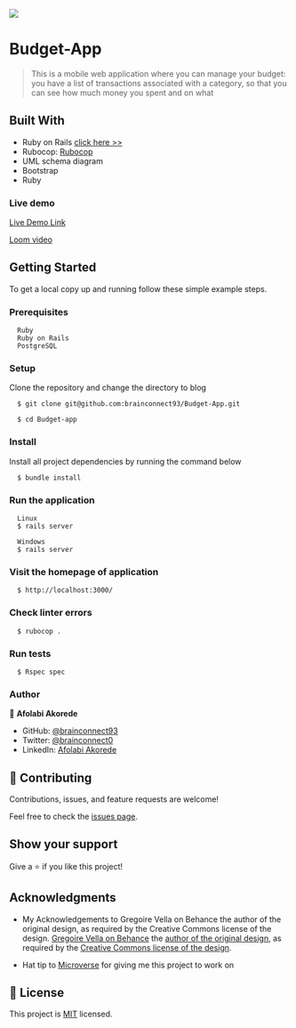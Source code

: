 ![](https://img.shields.io/badge/brainconnect93-black?labelColor=green)

# Budget-App

> This is a mobile web application where you can manage your budget: you have a list of transactions associated with a category, so that you can see how much money you spent and on what

## Built With

- Ruby on Rails [click here >>](https://guides.rubyonrails.org/)
- Rubocop: [Rubocop](https://rubocop.org/)
- UML schema diagram
- Bootstrap
- Ruby

### Live demo

[Live Demo Link](https://brainconnect-budget-app.herokuapp.com)

[Loom video](https://loom.com/share/e64dbc9dd0b441c085aaa148a3d2cb81)

## Getting Started

To get a local copy up and running follow these simple example steps.

### Prerequisites

```
  Ruby
  Ruby on Rails
  PostgreSQL
```

### Setup

Clone the repository and change the directory to blog

```
  $ git clone git@github.com:brainconnect93/Budget-App.git

  $ cd Budget-app
```

### Install

Install all project dependencies by running the command below

```
  $ bundle install
```

### Run the application

```
  Linux
  $ rails server
```

```
  Windows
  $ rails server
```

### Visit the homepage of application

```
  $ http://localhost:3000/
```

### Check linter errors

```
  $ rubocop .
```

### Run tests

```
  $ Rspec spec
```

### Author

👤 **Afolabi Akorede**

- GitHub: [@brainconnect93](https://github.com/brainconnect93)
- Twitter: [@brainconnect0](https://twitter.com/brainconnect0)
- LinkedIn: [Afolabi Akorede](https://linkedin.com/in/brainconnect93)


## 🤝 Contributing

Contributions, issues, and feature requests are welcome!

Feel free to check the [issues page](https://github.com/brainconnect93/Budget-app/issues).

## Show your support

Give a ⭐️ if you like this project!

## Acknowledgments

- My Acknowledgements to Gregoire Vella on Behance the author of the original design, as required by the Creative Commons license of the design. [Gregoire Vella on Behance](https://www.behance.net/gregoirevella) the [author of the original design](https://www.behance.net/gallery/19759151/Snapscan-iOs-design-and-branding?tracking_source=), as required by the [Creative Commons license of the design](https://creativecommons.org/licenses/by-nc/4.0/).

- Hat tip to [Microverse](https://bit.ly/MicroverseTN) for giving me this project to work on

## 📝 License

This project is [MIT](./MIT.md) licensed.
